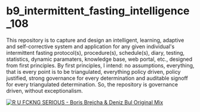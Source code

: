 # b9_intermittent_fasting_intelligence_108
This repository is to capture and design an intelligent, learning, adaptive and self-corrective system and application for any given individual's intermittent fasting protocol(s), procedure(s), schedule(s), diary, testing, statistics, dynamic paramaters, knowledge base, web portal, etc., designed from first principles. By first principles, I intend: no assumptions, everything, that is every point is to be triangulated, everything policy driven, policy justified, strong governance for every determination and auditable signoff for every triangulated determination. So, the repository is governance driven, without exceptionalism.

[![R U FCKNG SERIOUS - Boris Brejcha & Deniz Bul Original Mix](https://img.youtube.com/vi/NMs-DCbRQA0/hqdefault.jpg)](https://youtu.be/NMs-DCbRQA0)

